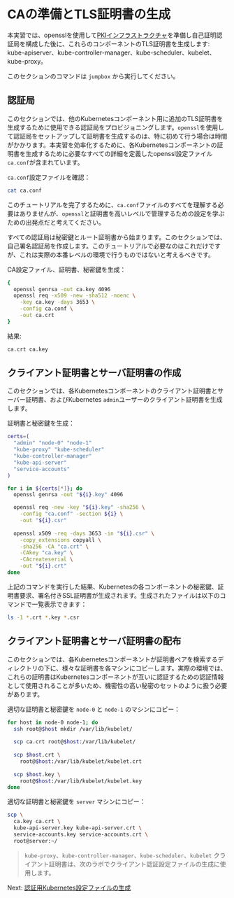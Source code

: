 # CAの準備とTLS証明書の生成

本実習では、opensslを使用して[PKIインフラストラクチャ](https://en.wikipedia.org/wiki/Public_key_infrastructure)を準備し自己証明認証局を構成した後に、これらのコンポーネントのTLS証明書を生成します: kube-apiserver、kube-controller-manager、kube-scheduler、kubelet、kube-proxy。

このセクションのコマンドは `jumpbox` から実行してください。

## 認証局

このセクションでは、他のKubernetesコンポーネント用に追加のTLS証明書を生成するために使用できる認証局をプロビジョニングします。`openssl`を使用して認証局をセットアップして証明書を生成するのは、特に初めて行う場合は時間がかかります。本実習を効率化するために、各Kubernetesコンポーネントの証明書を生成するために必要なすべての詳細を定義したopenssl設定ファイル`ca.conf`が含まれています。

`ca.conf`設定ファイルを確認：

```bash
cat ca.conf
```

このチュートリアルを完了するために、`ca.conf`ファイルのすべてを理解する必要はありませんが、`openssl`と証明書を高いレベルで管理するための設定を学ぶための出発点だと考えてください。

すべての認証局は秘密鍵とルート証明書から始まります。このセクションでは、自己署名認証局を作成します。このチュートリアルで必要なのはこれだけですが、これは実際の本番レベルの環境で行うものではないと考えるべきです。

CA設定ファイル、証明書、秘密鍵を生成：

```bash
{
  openssl genrsa -out ca.key 4096
  openssl req -x509 -new -sha512 -noenc \
    -key ca.key -days 3653 \
    -config ca.conf \
    -out ca.crt
}
```

結果:

```txt
ca.crt ca.key
```

## クライアント証明書とサーバ証明書の作成

このセクションでは、各Kubernetesコンポーネントのクライアント証明書とサーバー証明書、およびKubernetes `admin`ユーザーのクライアント証明書を生成します。

証明書と秘密鍵を生成：

```bash
certs=(
  "admin" "node-0" "node-1"
  "kube-proxy" "kube-scheduler"
  "kube-controller-manager"
  "kube-api-server"
  "service-accounts"
)
```

```bash
for i in ${certs[*]}; do
  openssl genrsa -out "${i}.key" 4096

  openssl req -new -key "${i}.key" -sha256 \
    -config "ca.conf" -section ${i} \
    -out "${i}.csr"
  
  openssl x509 -req -days 3653 -in "${i}.csr" \
    -copy_extensions copyall \
    -sha256 -CA "ca.crt" \
    -CAkey "ca.key" \
    -CAcreateserial \
    -out "${i}.crt"
done
```

上記のコマンドを実行した結果、Kubernetesの各コンポーネントの秘密鍵、証明書要求、署名付きSSL証明書が生成されます。生成されたファイルは以下のコマンドで一覧表示できます：

```bash
ls -1 *.crt *.key *.csr
```

## クライアント証明書とサーバ証明書の配布

このセクションでは、各Kubernetesコンポーネントが証明書ペアを検索するディレクトリの下に、様々な証明書を各マシンにコピーします。実際の環境では、これらの証明書はKubernetesコンポーネントが互いに認証するための認証情報として使用されることが多いため、機密性の高い秘密のセットのように扱う必要があります。

適切な証明書と秘密鍵を `node-0` と `node-1` のマシンにコピー：

```bash
for host in node-0 node-1; do
  ssh root@$host mkdir /var/lib/kubelet/
  
  scp ca.crt root@$host:/var/lib/kubelet/
    
  scp $host.crt \
    root@$host:/var/lib/kubelet/kubelet.crt
    
  scp $host.key \
    root@$host:/var/lib/kubelet/kubelet.key
done
```

適切な証明書と秘密鍵を `server` マシンにコピー：

```bash
scp \
  ca.key ca.crt \
  kube-api-server.key kube-api-server.crt \
  service-accounts.key service-accounts.crt \
  root@server:~/
```

> `kube-proxy`、`kube-controller-manager`、`kube-scheduler`、`kubelet` クライアント証明書は、次のラボでクライアント認証設定ファイルの生成に使用します。

Next: [認証用Kubernetes設定ファイルの生成](05-kubernetes-configuration-files.md)

